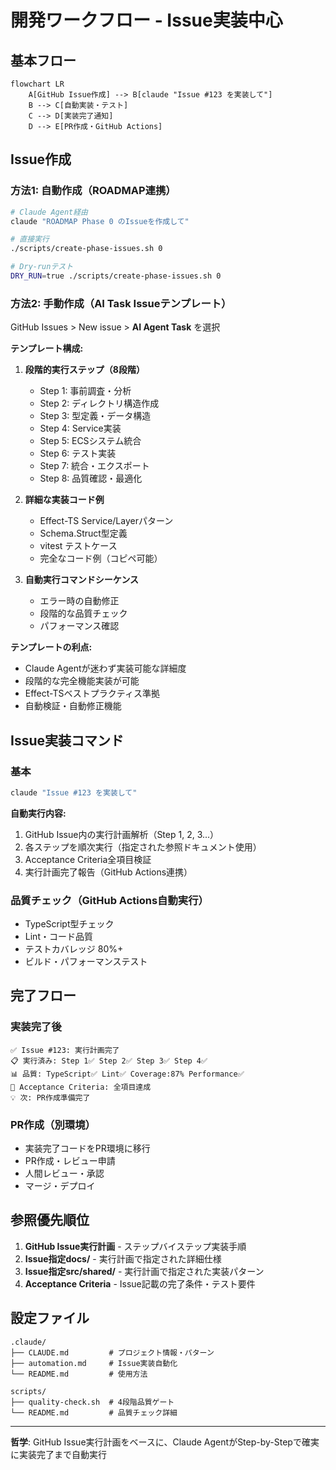 # 開発ワークフロー - Issue実装中心
## 基本フロー

```mermaid
flowchart LR
    A[GitHub Issue作成] --> B[claude "Issue #123 を実装して"]
    B --> C[自動実装・テスト]
    C --> D[実装完了通知]
    D --> E[PR作成・GitHub Actions]
```

## Issue作成
### 方法1: 自動作成（ROADMAP連携）

```bash
# Claude Agent経由
claude "ROADMAP Phase 0 のIssueを作成して"

# 直接実行
./scripts/create-phase-issues.sh 0

# Dry-runテスト
DRY_RUN=true ./scripts/create-phase-issues.sh 0
```

### 方法2: 手動作成（AI Task Issueテンプレート）

GitHub Issues > New issue > **AI Agent Task** を選択

**テンプレート構成:**
1. **段階的実行ステップ（8段階）**
   - Step 1: 事前調査・分析
   - Step 2: ディレクトリ構造作成
   - Step 3: 型定義・データ構造
   - Step 4: Service実装
   - Step 5: ECSシステム統合
   - Step 6: テスト実装
   - Step 7: 統合・エクスポート
   - Step 8: 品質確認・最適化

2. **詳細な実装コード例**
   - Effect-TS Service/Layerパターン
   - Schema.Struct型定義
   - vitest テストケース
   - 完全なコード例（コピペ可能）

3. **自動実行コマンドシーケンス**
   - エラー時の自動修正
   - 段階的な品質チェック
   - パフォーマンス確認

**テンプレートの利点:**
- Claude Agentが迷わず実装可能な詳細度
- 段階的な完全機能実装が可能
- Effect-TSベストプラクティス準拠
- 自動検証・自動修正機能

## Issue実装コマンド
### 基本

```bash
claude "Issue #123 を実装して"
```

**自動実行内容:**
1. GitHub Issue内の実行計画解析（Step 1, 2, 3...）
2. 各ステップを順次実行（指定された参照ドキュメント使用）
3. Acceptance Criteria全項目検証
4. 実行計画完了報告（GitHub Actions連携）

### 品質チェック（GitHub Actions自動実行）

- TypeScript型チェック
- Lint・コード品質
- テストカバレッジ 80%+
- ビルド・パフォーマンステスト

## 完了フロー
### 実装完了後
```
✅ Issue #123: 実行計画完了
📋 実行済み: Step 1✅ Step 2✅ Step 3✅ Step 4✅
📊 品質: TypeScript✅ Lint✅ Coverage:87% Performance✅
🎯 Acceptance Criteria: 全項目達成
💡 次: PR作成準備完了
```

### PR作成（別環境）

- 実装完了コードをPR環境に移行
- PR作成・レビュー申請
- 人間レビュー・承認
- マージ・デプロイ

## 参照優先順位

1. **GitHub Issue実行計画** - ステップバイステップ実装手順
2. **Issue指定docs/** - 実行計画で指定された詳細仕様
3. **Issue指定src/shared/** - 実行計画で指定された実装パターン
4. **Acceptance Criteria** - Issue記載の完了条件・テスト要件

## 設定ファイル
```
.claude/
├── CLAUDE.md         # プロジェクト情報・パターン
├── automation.md     # Issue実装自動化
└── README.md         # 使用方法

scripts/
├── quality-check.sh  # 4段階品質ゲート
└── README.md         # 品質チェック詳細
```

---

**哲学**: GitHub Issue実行計画をベースに、Claude AgentがStep-by-Stepで確実に実装完了まで自動実行
